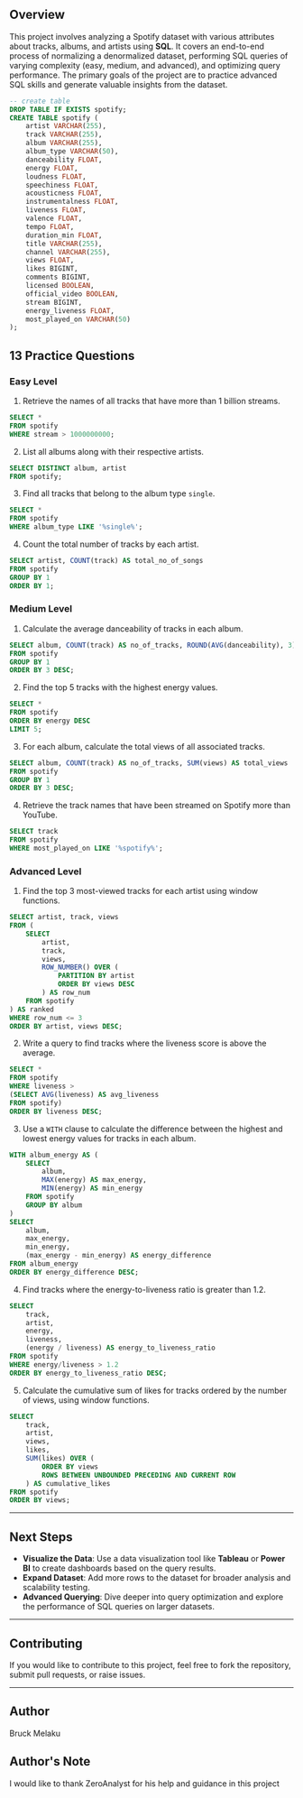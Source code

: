 

## Overview
This project involves analyzing a Spotify dataset with various attributes about tracks, albums, and artists using **SQL**. It covers an end-to-end process of normalizing a denormalized dataset, performing SQL queries of varying complexity (easy, medium, and advanced), and optimizing query performance. The primary goals of the project are to practice advanced SQL skills and generate valuable insights from the dataset.

```sql
-- create table
DROP TABLE IF EXISTS spotify;
CREATE TABLE spotify (
    artist VARCHAR(255),
    track VARCHAR(255),
    album VARCHAR(255),
    album_type VARCHAR(50),
    danceability FLOAT,
    energy FLOAT,
    loudness FLOAT,
    speechiness FLOAT,
    acousticness FLOAT,
    instrumentalness FLOAT,
    liveness FLOAT,
    valence FLOAT,
    tempo FLOAT,
    duration_min FLOAT,
    title VARCHAR(255),
    channel VARCHAR(255),
    views FLOAT,
    likes BIGINT,
    comments BIGINT,
    licensed BOOLEAN,
    official_video BOOLEAN,
    stream BIGINT,
    energy_liveness FLOAT,
    most_played_on VARCHAR(50)
);
```

## 13 Practice Questions

### Easy Level
1. Retrieve the names of all tracks that have more than 1 billion streams.
```sql
SELECT *
FROM spotify
WHERE stream > 1000000000;
```
2. List all albums along with their respective artists.
```sql
SELECT DISTINCT album, artist 
FROM spotify;
```
3. Find all tracks that belong to the album type `single`.
```sql
SELECT *
FROM spotify
WHERE album_type LIKE '%single%';
```
4. Count the total number of tracks by each artist.
```sql
SELECT artist, COUNT(track) AS total_no_of_songs
FROM spotify
GROUP BY 1
ORDER BY 1;
```

### Medium Level
1. Calculate the average danceability of tracks in each album.
```sql
SELECT album, COUNT(track) AS no_of_tracks, ROUND(AVG(danceability), 3) AS AVG_danceability_of_tracks
FROM spotify
GROUP BY 1
ORDER BY 3 DESC;

```
2. Find the top 5 tracks with the highest energy values.
```sql
SELECT *
FROM spotify
ORDER BY energy DESC
LIMIT 5;
```
3. For each album, calculate the total views of all associated tracks.
```sql
SELECT album, COUNT(track) AS no_of_tracks, SUM(views) AS total_views
FROM spotify
GROUP BY 1
ORDER BY 3 DESC;
```
4. Retrieve the track names that have been streamed on Spotify more than YouTube.
```sql
SELECT track
FROM spotify
WHERE most_played_on LIKE '%spotify%';
```

### Advanced Level
1. Find the top 3 most-viewed tracks for each artist using window functions.
```sql
SELECT artist, track, views
FROM (
    SELECT 
        artist,
        track,
        views,
        ROW_NUMBER() OVER (
            PARTITION BY artist 
            ORDER BY views DESC
        ) AS row_num
    FROM spotify
) AS ranked
WHERE row_num <= 3
ORDER BY artist, views DESC;
```
2. Write a query to find tracks where the liveness score is above the average.
```sql
SELECT * 
FROM spotify 
WHERE liveness >
(SELECT AVG(liveness) AS avg_liveness
FROM spotify)
ORDER BY liveness DESC;
```
3. Use a `WITH` clause to calculate the difference between the highest and lowest energy values for tracks in each album.
```sql
WITH album_energy AS (
    SELECT 
        album,
        MAX(energy) AS max_energy,
        MIN(energy) AS min_energy
    FROM spotify
    GROUP BY album
)
SELECT 
    album,
    max_energy,
    min_energy,
    (max_energy - min_energy) AS energy_difference
FROM album_energy
ORDER BY energy_difference DESC;
```
4. Find tracks where the energy-to-liveness ratio is greater than 1.2.
```sql
SELECT 
	track, 
    artist, 
    energy, 
    liveness, 
    (energy / liveness) AS energy_to_liveness_ratio
FROM spotify
WHERE energy/liveness > 1.2
ORDER BY energy_to_liveness_ratio DESC;
```
5. Calculate the cumulative sum of likes for tracks ordered by the number of views, using window functions.
```sql
SELECT 
    track,
    artist,
    views,
    likes,
    SUM(likes) OVER (
        ORDER BY views
        ROWS BETWEEN UNBOUNDED PRECEDING AND CURRENT ROW
    ) AS cumulative_likes
FROM spotify
ORDER BY views;
```




---


## Next Steps
- **Visualize the Data**: Use a data visualization tool like **Tableau** or **Power BI** to create dashboards based on the query results.
- **Expand Dataset**: Add more rows to the dataset for broader analysis and scalability testing.
- **Advanced Querying**: Dive deeper into query optimization and explore the performance of SQL queries on larger datasets.

---

## Contributing
If you would like to contribute to this project, feel free to fork the repository, submit pull requests, or raise issues.

---

## Author
Bruck Melaku

## Author's Note
I would like to thank ZeroAnalyst for  his help and guidance in this project

